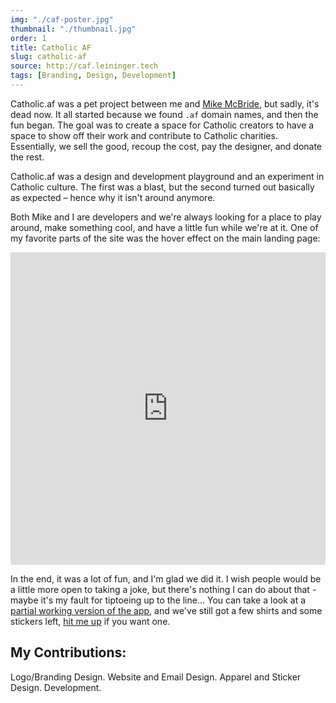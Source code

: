 ```yaml
---
img: "./caf-poster.jpg"
thumbnail: "./thumbnail.jpg"
order: 1
title: Catholic AF
slug: catholic-af
source: http://caf.leininger.tech
tags: [Branding, Design, Development]
---
```


Catholic.af was a pet project between me and [Mike McBride](https://mikemcbride.dev), but sadly, it's dead now. It all started because we found `.af` domain names, and then the fun began. The goal was to create a space for Catholic creators to have a space to show off their work and contribute to Catholic charities. Essentially, we sell the good, recoup the cost, pay the designer, and donate the rest.

Catholic.af was a design and development playground and an experiment in Catholic culture. The first was a blast, but the second turned out basically as expected – hence why it isn't around anymore.

Both Mike and I are developers and we're always looking for a place to play around, make something cool, and have a little fun while we're at it. One of my favorite parts of the site was the hover effect on the main landing page:

<iframe height="500" style="width: 100%;" scrolling="no" title="Hover Effect: Pop and Background Animate" src="https://codepen.io/davidleininger/embed/mKrroW?default-tab=result&theme-id=dark" frameborder="no" loading="lazy" allowtransparency="true" allowfullscreen="true">
  See the Pen <a href="https://codepen.io/davidleininger/pen/mKrroW">
  Hover Effect: Pop and Background Animate</a> by David Leininger (<a href="https://codepen.io/davidleininger">@davidleininger</a>)
  on <a href="https://codepen.io">CodePen</a>.
</iframe>

In the end, it was a lot of fun, and I'm glad we did it. I wish people would be a little more open to taking a joke, but there's nothing I can do about that - maybe it's my fault for tiptoeing up to the line... You can take a look at a [partial working version of the app](https://caf.leininger.tech), and we've still got a few shirts and some stickers left, [hit me up](/contact) if you want one.

## My Contributions:
Logo/Branding Design. Website and Email Design. Apparel and Sticker Design. Development.
